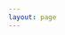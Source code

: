 ```yaml
---
layout: page
---
```


<article id="contact-container">
	<script type="text/javascript">var zkrj3le0qjrrn1;(function(d, t) {
	var s = d.createElement(t), options = {
	'userName':'soundofftech',
	'formHash':'zkrj3le0qjrrn1',
	'autoResize':true,
	'height':'557',
	'async':true,
	'host':'wufoo.com',
	'header':'show',
	'ssl':true};
	s.src = ('https:' == d.location.protocol ? 'https://' : 'http://') + 'www.wufoo.com/scripts/embed/form.js';
	s.onload = s.onreadystatechange = function() {
	var rs = this.readyState; if (rs) if (rs != 'complete') if (rs != 'loaded') return;
	try { zkrj3le0qjrrn1 = new WufooForm();zkrj3le0qjrrn1.initialize(options);zkrj3le0qjrrn1.display(); } catch (e) {}};
	var scr = d.getElementsByTagName(t)[0], par = scr.parentNode; par.insertBefore(s, scr);
	})(document, 'script');</script>
    <div id="wufoo-zkrj3le0qjrrn1">
</div>
</article>